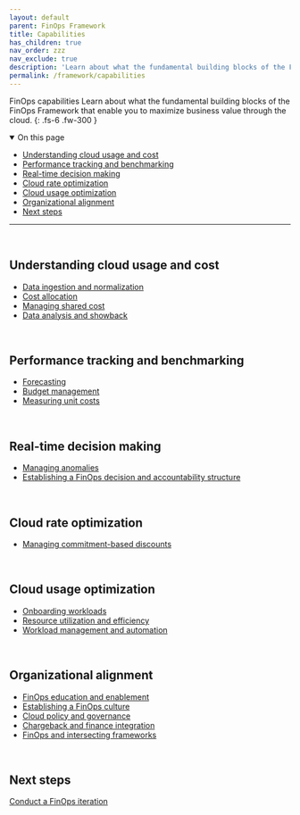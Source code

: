 ```yaml
---
layout: default
parent: FinOps Framework
title: Capabilities
has_children: true
nav_order: zzz
nav_exclude: true
description: 'Learn about what the fundamental building blocks of the FinOps Framework that enable you to maximize business value through the cloud.'
permalink: /framework/capabilities
---
```


<span class="fs-9 d-block mb-4">FinOps capabilities</span>
Learn about what the fundamental building blocks of the FinOps Framework that enable you to maximize business value through the cloud.
{: .fs-6 .fw-300 }

<details open markdown="1">
   <summary class="fs-2 text-uppercase">On this page</summary>

- [Understanding cloud usage and cost](#understanding-cloud-usage-and-cost)
- [Performance tracking and benchmarking](#performance-tracking-and-benchmarking)
- [Real-time decision making](#real-time-decision-making)
- [Cloud rate optimization](#cloud-rate-optimization)
- [Cloud usage optimization](#cloud-usage-optimization)
- [Organizational alignment](#organizational-alignment)
- [Next steps](#next-steps)

</details>

---

<br>

## Understanding cloud usage and cost

- [Data ingestion and normalization](./understand/ingestion.md)
- [Cost allocation](./understand/allocation.md)
- [Managing shared cost](./understand/shared-cost.md)
- [Data analysis and showback](./understand/reporting.md)

<br>

## Performance tracking and benchmarking

- [Forecasting](./quantify/forecasting.md)
- [Budget management](./quantify/budgeting.md)
- [Measuring unit costs](./quantify/unit-economics.md)

<br>

## Real-time decision making

- [Managing anomalies](./understand/anomalies.md)
- [Establishing a FinOps decision and accountability structure](./manage/structure.md)

<br>

## Cloud rate optimization

- [Managing commitment-based discounts](./optimize/commitment-discounts.md)

<br>

## Cloud usage optimization

- [Onboarding workloads](./manage/onboarding.md)
- [Resource utilization and efficiency](./optimize/utilization-efficiency.md)
- [Workload management and automation](./optimize/workloads.md)

<br>

## Organizational alignment

- [FinOps education and enablement](./manage/education.md)
- [Establishing a FinOps culture](./manage/culture.md)
- [Cloud policy and governance](./manage/policy.md)
- [Chargeback and finance integration](./manage/invoicing-chargeback.md)
- [FinOps and intersecting frameworks](./manage/intersecting-disciplines.md)

<br>

## Next steps

[Conduct a FinOps iteration](../conduct-finops-iteration.md)

<br>
